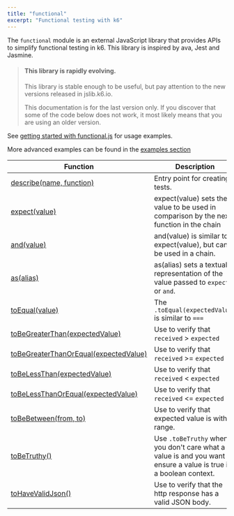 ```yaml
---
title: "functional"
excerpt: "Functional testing with k6"
---
```


The `functional` module is an external JavaScript library that provides APIs to simplify functional testing in k6. 
This library is inspired by ava, Jest and Jasmine. 

<Blockquote mod='warning'>

#### This library is rapidly evolving.

This library is stable enough to be useful, but pay attention to the new versions released in jslib.k6.io. 

This documentation is for the last version only. If you discover that some of the code below does not work, it most likely means that you are using an older version.

</Blockquote>


See [getting started with functional.js](/javascript-api/jslib/functional/getting-started-with-functional-js) for usage examples.

More advanced examples can be found in the [examples section](/examples/functional-testing)


| Function | Description |
| -------- | ----------- |
| [describe(name, function)](/javascript-api/jslib/functional/describe-name-function)  | Entry point for creating tests. |
| [expect(value)](/javascript-api/jslib/functional/expect-value)  | expect(value) sets the value to be used in comparison by the next function in the chain |
| [and(value)](/javascript-api/jslib/functional/and-value)  | and(value) is similar to expect(value), but can be used in a chain. |
| [as(alias)](/javascript-api/jslib/functional/as-string)  | as(alias) sets a textual representation of the value passed to `expect` or `and`. |
| [toEqual(value)](/javascript-api/jslib/functional/toequal-expectedvalue)  | The `.toEqual(expectedValue)` is similar to `===`    |
| [toBeGreaterThan(expectedValue)](/javascript-api/jslib/functional/tobegreaterthan-expectedvalue)  | Use to verify that `received` > `expected` |
| [toBeGreaterThanOrEqual(expectedValue)](/javascript-api/jslib/functional/tobegreaterthanorequal-expectedvalue)  | Use to verify that `received` >= `expected` |
| [toBeLessThan(expectedValue)](/javascript-api/jslib/functional/tobelessthan-expectedvalue)  | Use to verify that `received` < `expected` |
| [toBeLessThanOrEqual(expectedValue)](/javascript-api/jslib/functional/tobelessthanorequal-expectedvalue)  | Use to verify that `received` <= `expected` |
| [toBeBetween(from, to)](/javascript-api/jslib/functional/tobebetween-from-to)  | Use to verify that expected value is within range. |
| [toBeTruthy()](/javascript-api/jslib/functional/tobetruthy)  | Use `.toBeTruthy` when you don't care what a value is and you want to ensure a value is true in a boolean context.  | 
| [toHaveValidJson()](/javascript-api/jslib/functional/tohavevalidjson)  | Use to verify that the http response has a valid JSON body. |
